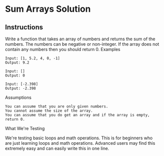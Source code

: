 # Sum Arrays Solution

## Instructions

Write a function that takes an array of numbers and returns the sum of the numbers. The numbers can be negative or non-integer. If the array does not contain any numbers then you should return 0.
Examples

```
Input: [1, 5.2, 4, 0, -1]
Output: 9.2

Input: []
Output: 0

Input: [-2.398]
Output: -2.398
```
Assumptions

    You can assume that you are only given numbers.
    You cannot assume the size of the array.
    You can assume that you do get an array and if the array is empty, return 0.

What We're Testing

We're testing basic loops and math operations. This is for beginners who are just learning loops and math operations.
Advanced users may find this extremely easy and can easily write this in one line.

